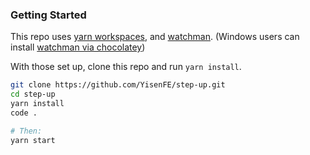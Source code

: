 ### Getting Started

This repo uses [yarn workspaces](https://classic.yarnpkg.com/blog/2017/08/02/introducing-workspaces/), and [watchman](https://facebook.github.io/watchman/docs/install.html). (Windows users can install [watchman via chocolatey](https://chocolatey.org/packages/watchman))

With those set up, clone this repo and run `yarn install`.

```sh
git clone https://github.com/YisenFE/step-up.git
cd step-up
yarn install
code .

# Then:
yarn start
```